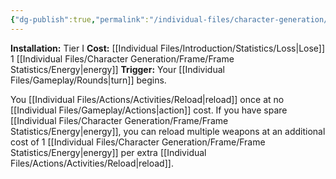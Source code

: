 ```yaml
---
{"dg-publish":true,"permalink":"/individual-files/character-generation/expansion-modules/tier-i/automag-module/"}
---
```


**Installation:** Tier I
**Cost:** [[Individual Files/Introduction/Statistics/Loss\|Lose]] 1 [[Individual Files/Character Generation/Frame/Frame Statistics/Energy\|energy]]
**Trigger:** Your [[Individual Files/Gameplay/Rounds\|turn]] begins.

You [[Individual Files/Actions/Activities/Reload\|reload]] once at no [[Individual Files/Gameplay/Actions\|action]] cost. If you have spare [[Individual Files/Character Generation/Frame/Frame Statistics/Energy\|energy]], you can reload multiple weapons at an additional cost of 1 [[Individual Files/Character Generation/Frame/Frame Statistics/Energy\|energy]] per extra [[Individual Files/Actions/Activities/Reload\|reload]].